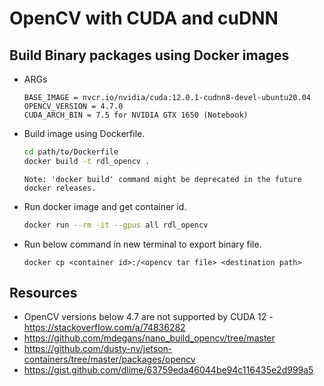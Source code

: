 # OpenCV with CUDA and cuDNN

## Build Binary packages using Docker images

- ARGs
    ```
    BASE_IMAGE = nvcr.io/nvidia/cuda:12.0.1-cudnn8-devel-ubuntu20.04
    OPENCV_VERSION = 4.7.0
    CUDA_ARCH_BIN = 7.5 for NVIDIA GTX 1650 (Notebook)
    ```
- Build image using Dockerfile.

    ```bash
    cd path/to/Dockerfile
    docker build -t rdl_opencv .
    ```
    `Note: 'docker build' command might be deprecated in the future docker releases.`
- Run docker image and get container id.
    ```bash
    docker run --rm -it --gpus all rdl_opencv
    ```
- Run below command in new terminal to export binary file.
    ```
    docker cp <container id>:/<opencv tar file> <destination path>
    ```

## Resources

- OpenCV versions below 4.7 are not supported by CUDA 12 - https://stackoverflow.com/a/74836282
- https://github.com/mdegans/nano_build_opencv/tree/master
- https://github.com/dusty-nv/jetson-containers/tree/master/packages/opencv
- https://gist.github.com/dlime/63759eda46044be94c116435e2d999a5

